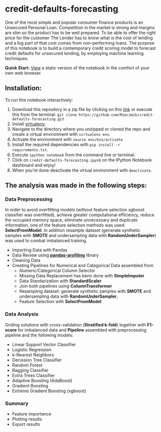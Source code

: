 # credit-defaults-forecasting
One of the most simple and popular consumer finance products is an Unsecured Personal Loan. Competition in the market is strong and margins are slim so the product has to be well prepared. To be able to offer the right price for the customer The Lender has to know what is the cost of lending and a big part of that cost comes from non-performing loans. The purpose of this notebook is to build a contemporary credit scoring model to forecast credit defaults for unsecured lending, by employing machine learning techniques.

**Quick Start:** [View](https://htmlpreview.github.io/?https://github.com/Mieczmik/credit-defaults-forecasting/blob/main/credit-defaults-forecasting.html) a static version of the notebook in the comfort of your own web browser.

## Installation:

To run this notebook interactively:

1. Download this repository in a zip file by clicking on this [link](https://github.com/Mieczmik/credit-defaults-forecasting/archive/master.zip) or execute this from the terminal:
`git clone https://github.com/Mieczmik/credit-defaults-forecasting.git`
2. Install [virtualenv](http://virtualenv.readthedocs.org/en/latest/installation.html).
3. Navigate to the directory where you unzipped or cloned the repo and create a virtual environment with `virtualenv env`.
4. Activate the environment with `source env/bin/activate`
5. Install the required dependencies with `pip install -r requirements.txt`.
6. Execute `ipython notebook` from the command line or terminal.
7. Click on `credit-defaults-forecasting.ipynb` on the IPython Notebook dashboard and enjoy!
8. When you're done deactivate the virtual environment with `deactivate`.

## The analysis was made in the following steps:
### Data Preprocessing

In order to avoid overfitting models (without feature selection xgboost classifier was overfitted), achieve greater computational efficiency, reduce the occupied memory space, eliminate unnecessary and duplicate information, one of the feature selection methods was used: **SelectFromModel**.
In addition resample dataset (generate synthetic samples with **SMOTE** and undersampling data with **RandomUnderSampler**) was used to combat imbalanced training.

* Importing Data with Pandas
* Data Review using **[pandas-profiling](https://pandas-profiling.ydata.ai/docs/master/index.html)** library
* Cleaning Data
* Creating Pipelines for Numerical and Categorical Data assembled from
  + Numeric/Categorical Column Selector
  + Missing Data Replacement has benn done with **SimpleImputer**
  + Data Standarization with **StandardScaler**
  + Join both pipelines using **ColumnTransformer**
  + Resampling dataset: generate synthetic samples with **SMOTE** and undersampling data with **RandomUnderSampler**,
  + Feature Selection with **SelectFromModel**

### Data Analysis
Griding solutions with cross-validation (**Stratified k-fold**) together with **F1-score** for imbalanced data and **Pipeline** assembled with preprocessing pipeline and the following models:
  + Linear Support Vector Classifier
  + Logistic Regression
  + k-Nearest Neighbors
  + Decission Tree Classifier
  + Random Forest
  + Bagging Classifier
  + Extra Trees Classifier
  + Adaptive Boosting (AdaBoost)
  + Gradient Boosting
  + Extreme Gradient Boosting (xgboost)
### Summary
* Feature importance
* Plotting results
* Export results
